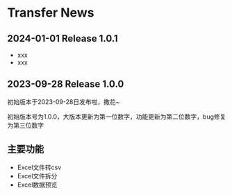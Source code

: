 # Transfer News

## 2024-01-01 Release 1.0.1

- xxx
- xxx

## 2023-09-28 Release 1.0.0

初始版本于2023-09-28日发布啦，撒花~

初始版本号为1.0.0，大版本更新为第一位数字，功能更新为第二位数字，bug修复为第三位数字

## 主要功能

- Excel文件转csv
- Excel文件拆分
- Excel数据预览

